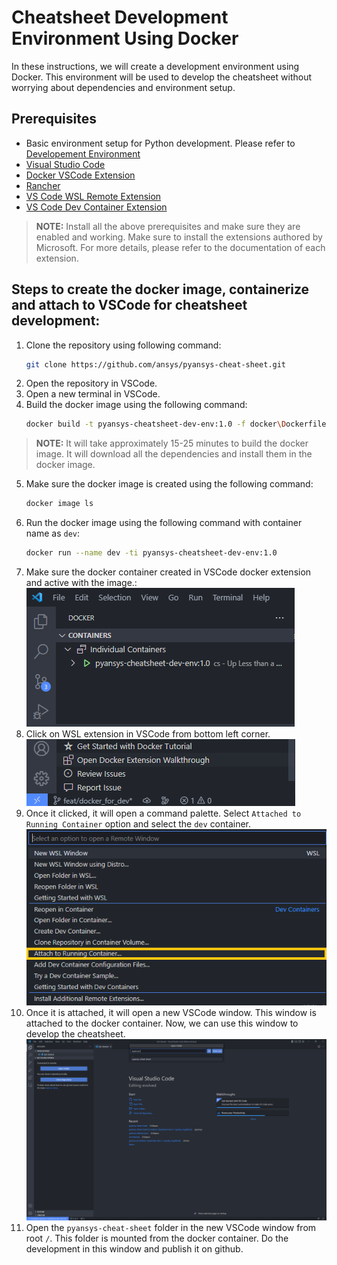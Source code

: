 # Cheatsheet Development Environment Using Docker

In these instructions, we will create a development environment using Docker. This environment will be used to develop the cheatsheet without worrying about dependencies and environment setup.

## Prerequisites
- Basic environment setup for Python development. Please refer to [Developement Environment](https://github.com/ansys-internal/pyansys-trainings/raw/main/material/06-pyansys-examples/Contributing_to_PyAnsys_v1.0.pptx)
- [Visual Studio Code](https://code.visualstudio.com/download)
- [Docker VSCode Extension](https://code.visualstudio.com/docs/containers/overview)
- [Rancher](https://rancherdesktop.io/)
- [VS Code WSL Remote Extension](https://marketplace.visualstudio.com/items?itemName=ms-vscode-remote.remote-wsl)
- [VS Code Dev Container Extension](https://marketplace.visualstudio.com/items?itemName=ms-vscode-remote.remote-containers)


>**NOTE:** Install all the above prerequisites and make sure they are enabled and working. Make sure to install the extensions authored by Microsoft. For more details, please refer to the documentation of each extension.

## Steps to create the docker image, containerize and attach to VSCode for cheatsheet development:
1. Clone the repository using following command:
    ```bash
    git clone https://github.com/ansys/pyansys-cheat-sheet.git
    ```
2. Open the repository in VSCode.
3. Open a new terminal in VSCode.
4. Build the docker image using the following command:
    ```bash
    docker build -t pyansys-cheatsheet-dev-env:1.0 -f docker\Dockerfile .
    ```
>**NOTE:** It will take approximately 15-25 minutes to build the docker image. It will download all the dependencies and install them in the docker image.    

5. Make sure the docker image is created using the following command:
    ```bash
    docker image ls
    ```      
6. Run the docker image using the following command with container name as `dev`:
    ```bash
    docker run --name dev -ti pyansys-cheatsheet-dev-env:1.0
    ```    
7. Make sure the docker container created in VSCode docker extension and active with the image.:<br>
![Docker Container](images/docker_container.png)<br>
8. Click on WSL extension in VSCode from bottom left corner.<br>
![WSL VS Code Extenstion](images/wsl_vscode.png)<br>
9. Once it clicked, it will open a command palette. Select `Attached to Running Container` option and select the `dev` container.<br>
![Command Palette](images/wsl_vscode_options.png)<br>
10. Once it is attached, it will open a new VSCode window. This window is attached to the docker container. Now, we can use this window to develop the cheatsheet.<br>
![VS Code Attached Container Instance](images/vscode_container_instance.png)<br>
11. Open the `pyansys-cheat-sheet` folder in the new VSCode window from root `/`. This folder is mounted from the docker container. Do the development in this window and publish it on github.<br>
